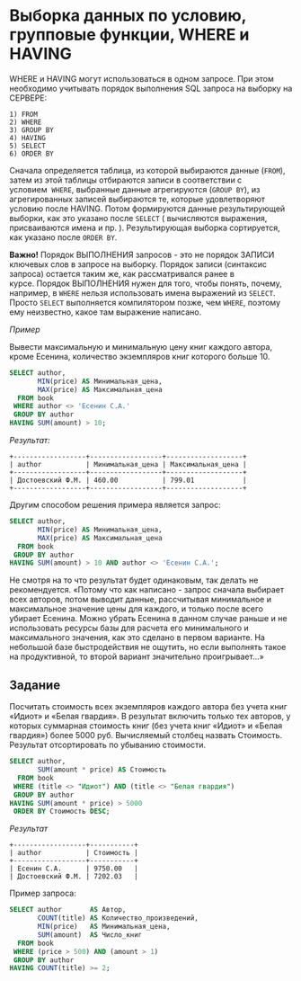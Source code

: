 # Выборка данных по условию, групповые функции, WHERE и HAVING

WHERE и HAVING могут использоваться в одном запросе. При этом необходимо учитывать порядок выполнения  SQL запроса на выборку на СЕРВЕРЕ:

```
1) FROM
2) WHERE
3) GROUP BY
4) HAVING
5) SELECT
6) ORDER BY
```

Сначала определяется таблица, из которой выбираются данные (```FROM```), затем из этой таблицы отбираются записи в соответствии с условием  ```WHERE```, выбранные данные агрегируются (```GROUP BY```),  из агрегированных записей выбираются те, которые удовлетворяют условию после HAVING. Потом формируются данные результирующей выборки, как это указано после ```SELECT``` ( вычисляются выражения, присваиваются имена и пр. ). Результирующая выборка сортируется, как указано после ```ORDER BY```.

**Важно!** Порядок ВЫПОЛНЕНИЯ запросов - это не порядок ЗАПИСИ ключевых слов в запросе на выборку. Порядок записи (синтаксис запроса) остается таким же, как рассматривался ранее в курсе. Порядок ВЫПОЛНЕНИЯ  нужен для того, чтобы понять, почему, например, в ```WHERE``` нельзя использовать имена выражений из ```SELECT```. Просто ```SELECT``` выполняется компилятором позже, чем ```WHERE```, поэтому ему неизвестно, какое там выражение написано.

*Пример*

Вывести максимальную и минимальную цену книг каждого автора, кроме Есенина, количество экземпляров книг которого больше 10. 
```SQL
SELECT author,
       MIN(price) AS Минимальная_цена,
       MAX(price) AS Максимальная_цена
  FROM book
 WHERE author <> 'Есенин С.А.'
 GROUP BY author
HAVING SUM(amount) > 10;
```

*Результат:*
```
+------------------+------------------+-------------------+
| author           | Минимальная_цена | Максимальная_цена |
+------------------+------------------+-------------------+
| Достоевский Ф.М. | 460.00           | 799.01            |
+------------------+------------------+-------------------+
```
Другим способом решения примера является запрос:
```SQL
SELECT author,
       MIN(price) AS Минимальная_цена,
       MAX(price) AS Максимальная_цена
  FROM book
 GROUP BY author
HAVING SUM(amount) > 10 AND author <> 'Есенин С.А.';
```
Не смотря на то что результат будет одинаковым, так делать не рекомендуется. «Потому что как написано - запрос сначала выбирает всех авторов, потом выводит данные, рассчитывая минимальное и максимальное значение цены для каждого, и только после всего убирает Есенина. Можно убрать Есенина в данном случае раньше и не использовать ресурсы базы для расчета его минимального и максимального значения, как это сделано в первом варианте. На небольшой базе быстродействия не ощутить, но если выполнять такое на продуктивной, то второй вариант значительно проигрывает...»

## Задание

Посчитать стоимость всех экземпляров каждого автора без учета книг «Идиот» и «Белая гвардия». В результат включить только тех авторов, у которых суммарная стоимость книг (без учета книг «Идиот» и «Белая гвардия») более 5000 руб. Вычисляемый столбец назвать Стоимость. Результат отсортировать по убыванию стоимости.

```SQL
SELECT author,
       SUM(amount * price) AS Стоимость       
  FROM book
 WHERE (title <> "Идиот") AND (title <> "Белая гвардия")
 GROUP BY author
HAVING SUM(amount * price) > 5000
 ORDER BY Стоимость DESC;
```

*Результат*
```
+------------------+-----------+
| author           | Стоимость |
+------------------+-----------+
| Есенин С.А.      | 9750.00   |
| Достоевский Ф.М. | 7202.03   |
```

Пример запроса:

```SQL
SELECT author       AS Автор,
       COUNT(title) AS Количество_произведений,
       MIN(price)   AS Минимальная_цена,
       SUM(amount)  AS Число_книг
  FROM book
 WHERE (price > 500) AND (amount > 1)
 GROUP BY author
HAVING COUNT(title) >= 2;
```
